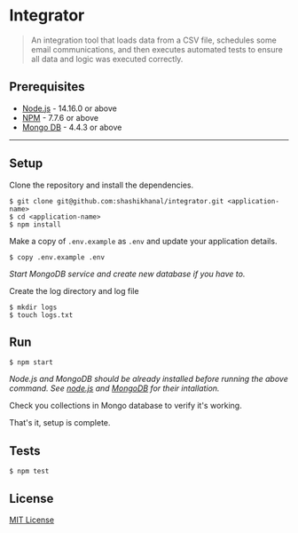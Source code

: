 # Integrator

> An integration tool that loads data from a CSV file, schedules some email communications, and then executes automated tests to ensure all data and logic was executed correctly.

## 

## Prerequisites

- [Node.js](https://nodejs.org/dist/v14.16.0/) - 14.16.0 or above
- [NPM](https://docs.npmjs.com/getting-started/installing-node) - 7.7.6 or above
- [Mongo DB](https://www.mongodb.com/try/download/community) - 4.4.3 or above

-------------------
## Setup

Clone the repository and install the dependencies.

    $ git clone git@github.com:shashikhanal/integrator.git <application-name>
    $ cd <application-name>
    $ npm install

Make a copy of `.env.example` as `.env` and update your application details.

    $ copy .env.example .env
*Start MongoDB service and create new database if you have to.*

Create the log directory and log file

    $ mkdir logs
    $ touch logs.txt

## Run
```
$ npm start
```
*Node.js and MongoDB should be already installed before running the above command. See [node.js](https://nodejs.org/en/download/package-manager/) and [MongoDB](https://www.mongodb.com/try/download/community) for their intallation.*


Check you collections in Mongo database to verify it's working.

That's it, setup is complete.

## Tests

    $ npm test

## License

[MIT License](https://opensource.org/licenses/MIT)